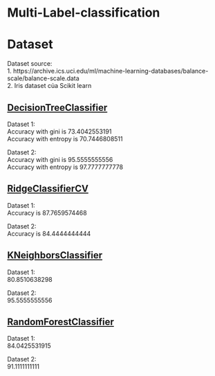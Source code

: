 # Multi-Label-classification
<h1>Dataset</h1>
<p>Dataset source: </br>
1. https://archive.ics.uci.edu/ml/machine-learning-databases/balance-scale/balance-scale.data </br>
2. Iris dataset của Scikit learn</p>
<h2><u>DecisionTreeClassifier</u></h2>
<p>Dataset 1:</br>Accuracy with gini is 73.4042553191 </br> Accuracy with entropy is 70.7446808511</p>
<p>Dataset 2:</br>Accuracy with gini is 95.5555555556 </br> Accuracy with entropy is  97.7777777778</p>

<h2><u>RidgeClassifierCV</u></h2>
<p>Dataset 1:</br>Accuracy is  87.7659574468</p>
<p>Dataset 2:</br>Accuracy is  84.4444444444</p>

<h2><u>KNeighborsClassifier</u></h2>
<p>Dataset 1:</br>80.8510638298</p>
<p>Dataset 2:</br>95.5555555556</p>

<h2><u>RandomForestClassifier</u></h2>
<p>Dataset 1:</br>84.0425531915</p>
<p>Dataset 2:</br>91.1111111111</p>


